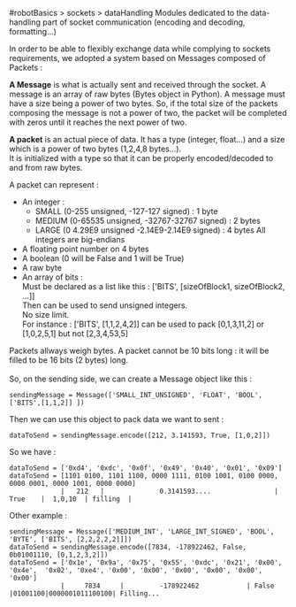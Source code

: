 #robotBasics > sockets > dataHandling
Modules dedicated to the data-handling part of socket communication (encoding and decoding, formatting...)<br />

In order to be able to flexibly exchange data while complying to sockets requirements, we adopted a system based on Messages composed of Packets :<br />

**A Message** is what is actually sent and received through the socket.
A message is an array of raw bytes (Bytes object in Python). A message must have a size being a power of two bytes.
So, if the total size of the packets composing the message is not a power of two, the packet will be completed with zeros until it reaches the next power of two.


**A packet** is an actual piece of data.
It has a type (integer, float...) and a size which is a power of two bytes (1,2,4,8 bytes...).<br />
It is initialized with a type so that it can be properly encoded/decoded to and from raw bytes.<br />

A packet can represent :
- An integer :
	- SMALL (0-255 unsigned, -127-127 signed) : 1 byte
	- MEDIUM (0-65535 unsigned, -32767-32767 signed) : 2 bytes
	- LARGE (0 4.29E9 unsigned -2.14E9-2.14E9 signed) : 4 bytes
	All integers are big-endians
- A floating point number on 4 bytes
- A boolean (0 will be False and 1 will be True)
- A raw byte
- An array of bits :<br />
	Must be declared as a list like this : ['BITS', [sizeOfBlock1, sizeOfBlock2, ...]]<br />
	Then can be used to send unsigned integers.<br />
	No size limit.<br />
	For instance : ['BITS', [1,1,2,4,2]] can be used to pack [0,1,3,11,2] or [1,0,2,5,1] but not [2,3,4,53,5]<br />

Packets allways weigh bytes. A packet cannot be 10 bits long : it will be filled to be 16 bits (2 bytes) long.<br />
<br />
So, on the sending side, we can create a Message object like this :
```
sendingMessage = Message(['SMALL_INT_UNSIGNED', 'FLOAT', 'BOOL', ['BITS',[1,1,2]] ])
```
Then we can use this object to pack data we want to sent :
```
dataToSend = sendingMessage.encode([212, 3.141593, True, [1,0,2]])
```
So we have :
```
dataToSend = ['0xd4', '0xdc', '0x0f', '0x49', '0x40', '0x01', '0x09']
dataToSend = [1101 0100, 1101 1100, 0000 1111, 0100 1001, 0100 0000, 0000 0001, 0000 1001, 0000 0000]
             |   212   |              0.3141593....                |  True    |  1,0,10  | filling  |
```

Other example :
```
sendingMessage = Message(['MEDIUM_INT', 'LARGE_INT_SIGNED', 'BOOL', 'BYTE', ['BITS', [2,2,2,2,2]]])
dataToSend = sendingMessage.encode([7834, -178922462, False, 0b01001110, [0,1,2,3,2]])
dataToSend = ['0x1e', '0x9a', '0x75', '0x55', '0xdc', '0x21', '0x00',  '0x4e',  '0x02', '0xe4', '0x00', '0x00', '0x00', '0x00', '0x00', '0x00']
             |     7834     |         -178922462            | False |01001100|0000001011100100| Filling...
```